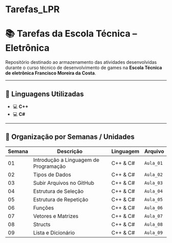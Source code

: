 # Tarefas_LPR
# 📚 Tarefas da Escola Técnica – Eletrônica

Repositório destinado ao armazenamento das atividades desenvolvidas durante o curso técnico de desenvolvimento de games na **Escola Técnica de eletrônica Francisco Moreira da Costa**.

---

## 🧠 Linguagens Utilizadas

- 💻 **C++** 
- 💻 **C#**

---

## 📅 Organização por Semanas / Unidades

| Semana | Descrição | Linguagem | Arquivo |
|--------|-----------|-----------|---------|
| 01     | Introdução a Linguagem de Programação |C++ & C# | `Aula_01` |
| 02     | Tipos de Dados | C++ & C# | `Aula_02` |
| 03     | Subir Arquivos no GitHub | C++ & C# | `Aula_03` |
| 04     | Estrutura de Seleção | C++ & C# | `Aula_04` |
| 05     | Estrutura de Repetição | C++ & C# | `Aula_05` |
| 06     | Funções | C++ & C# | `Aula_06` |
| 07     | Vetores e Matrizes | C++ & C# | `Aula_07` |
| 08     | Structs | C++ & C# | `Aula_08` |
| 09     | Lista e Dicionário | C++ & C# | `Aula_09` |


